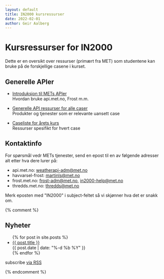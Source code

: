 ```yaml
---
layout: default
title: IN2000 kursressurser
date: 2022-02-01
author: Geir Aalberg
---
```


# Kursressurser for IN2000

Dette er en oversikt over ressurser (primært fra MET) som studentene kan
bruke på de forskjellige casene i kurset.

## Generelle APIer

- [Introduksjon til METs APIer](./intro)<br>
  Hvordan bruke api.met.no, Frost m.m.

- [Generelle API ressurser for alle caser](./general)<br>
  Produkter og tjenester som er relevante uansett case

- [Caseliste for årets kurs](./2022/)<br>
  Ressurser spesifikt for hvert case

## Kontaktinfo

For spørsmål vedr METs tjenester, send en epost til en av følgende adresser alt
etter hva dere lurer på:

- api.met.no: <weatherapi-adm@met.no>
- havvarsel-frost: <martinls@met.no>
- frost.met.no: <frost-adm@met.no>, <in2000-help@met.no>
- thredds.met.no: <thredds@met.no>

Merk eposten med "IN2000" i subject-feltet så vi skjønner hva det er snakk om.


{% comment %}

## Nyheter

<ul class="post-list">
  {% for post in site.posts %}
    <li>
      <a class="post-link" href="{{ post.url | prepend: site.baseurl }}">{{ post.title }}</a><br/>
      <span class="post-meta">{{ post.date | date: "%-d %b %Y" }}</span>
    </li>
  {% endfor %}
</ul>

<p class="rss-subscribe">subscribe <a href="{{ "/feed.xml" | prepend: site.baseurl }}">via RSS</a></p>

{% endcomment %}
